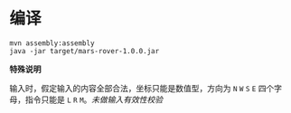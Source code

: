# 编译

    mvn assembly:assembly
    java -jar target/mars-rover-1.0.0.jar

**特殊说明**

输入时，假定输入的内容全部合法，坐标只能是数值型，方向为 `N` `W` `S` `E` 四个字母，指令只能是 `L` `R` `M`。*未做输入有效性校验*
